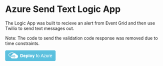 # Azure Send Text Logic App 

The Logic App was built to recieve an alert from Event Grid and then use Twilio to send text messages out.

Note:  The code to send the validation code response was removed due to time constraints.

<p><a href="https://portal.azure.com/#create/Microsoft.Template/uri/https%3A%2F%2Fraw.githubusercontent.com%2Fcodingwithsasquatch%2Fazure-event-grid-domains%2Fmaster%2FSentText.LogicApp%2Fsendtexttemplate.json" data-linktype="external"><img src="deploybutton.png" alt="Deploy to Azure" data-linktype="relative-path"></a></p>

